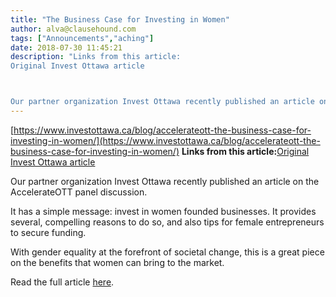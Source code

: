 ```yaml
---
title: "The Business Case for Investing in Women"
author: alva@clausehound.com
tags: ["Announcements","aching"]
date: 2018-07-30 11:45:21
description: "Links from this article:
Original Invest Ottawa article



Our partner organization Invest Ottawa recently published an article on the Accelera..."
---
```


[https://www.investottawa.ca/blog/accelerateott-the-business-case-for-investing-in-women/](https://www.investottawa.ca/blog/accelerateott-the-business-case-for-investing-in-women/)
**Links from this article:**[Original Invest Ottawa article](https://www.investottawa.ca/blog/accelerateott-the-business-case-for-investing-in-women/)

Our partner organization Invest Ottawa recently published an article on the AccelerateOTT panel discussion.

It has a simple message: invest in women founded businesses. It provides several, compelling reasons to do so, and also tips for female entrepreneurs to secure funding.

With gender equality at the forefront of societal change, this is a great piece on the benefits that women can bring to the market.

Read the full article [here](https://www.investottawa.ca/blog/accelerateott-the-business-case-for-investing-in-women/).